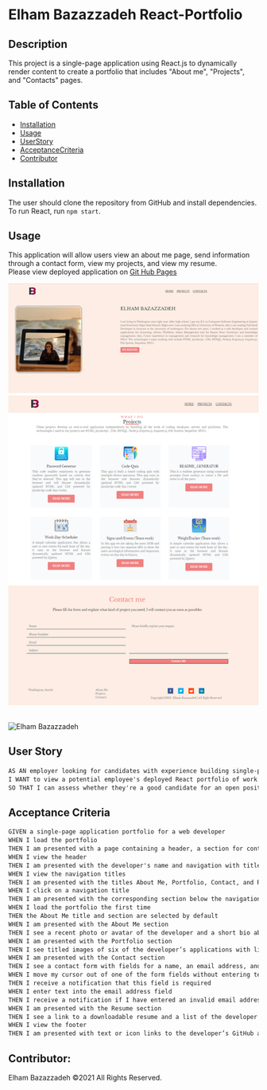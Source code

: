 # Elham Bazazzadeh React-Portfolio

## Description

This project is a single-page application using React.js to dynamically render content to create a portfolio that includes "About me", "Projects", and "Contacts" pages.

## Table of Contents

- [Installation](#installation)
- [Usage](#usage)
- [UserStory](#UserStory)
- [AcceptanceCriteria](#AcceptanceCriteria)
- [Contributor](#Contributor)

## Installation

The user should clone the repository from GitHub and install dependencies. To run React, run `npm start`.

## Usage

This application will allow users view an about me page, send information through a contact form, view my projects, and view my resume.<br>
Please view deployed application on [Git Hub Pages](https://ebazazzadeh.github.io/react-portfolio/)<br/>

![Elham Bazazzadeh](src/demo/page1.png)
![Elham Bazazzadeh](src/demo/page2.png)
![Elham Bazazzadeh](src/demo/page3.png)
<br/>
<br/>

![Elham Bazazzadeh](src/demo/React-Portfolio.gif)

## User Story

```md
AS AN employer looking for candidates with experience building single-page applications
I WANT to view a potential employee's deployed React portfolio of work samples
SO THAT I can assess whether they're a good candidate for an open position
```

## Acceptance Criteria

```md
GIVEN a single-page application portfolio for a web developer
WHEN I load the portfolio
THEN I am presented with a page containing a header, a section for content, and a footer
WHEN I view the header
THEN I am presented with the developer's name and navigation with titles corresponding to different sections of the portfolio
WHEN I view the navigation titles
THEN I am presented with the titles About Me, Portfolio, Contact, and Resume, and the title corresponding to the current section is highlighted
WHEN I click on a navigation title
THEN I am presented with the corresponding section below the navigation without the page reloading and that title is highlighted
WHEN I load the portfolio the first time
THEN the About Me title and section are selected by default
WHEN I am presented with the About Me section
THEN I see a recent photo or avatar of the developer and a short bio about them
WHEN I am presented with the Portfolio section
THEN I see titled images of six of the developer’s applications with links to both the deployed applications and the corresponding GitHub repositories
WHEN I am presented with the Contact section
THEN I see a contact form with fields for a name, an email address, and a message
WHEN I move my cursor out of one of the form fields without entering text
THEN I receive a notification that this field is required
WHEN I enter text into the email address field
THEN I receive a notification if I have entered an invalid email address
WHEN I am presented with the Resume section
THEN I see a link to a downloadable resume and a list of the developer’s proficiencies
WHEN I view the footer
THEN I am presented with text or icon links to the developer’s GitHub and LinkedIn profiles, and their profile on a third platform (Stack Overflow, Twitter)
```

## Contributor:

Elham Bazazzadeh ©2021 All Rights Reserved.
